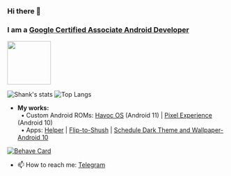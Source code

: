 ### Hi there 👋

### I am a [Google Certified Associate Android Developer](https://www.credential.net/8ac253ae-ee5a-4670-aa97-c1e0d1adf587?key=08622314ff7f4e343d1a265d100429a047b06698d6ed0c8e670e81e28ce12e4b#gs.co91yd)

<img src="https://api.accredible.com/v1/frontend/credential_website_embed_image/badge/19583835" height="100px" /><br>

![Shank's stats](https://github-readme-stats.vercel.app/api?username=shank03&count_private=true&show_icons=true&hide_border=true&custom_title=Github%20Stats&hide=issues,stars&title_color=1A73E8)
![Top Langs](https://github-readme-stats.vercel.app/api/top-langs/?username=shank03&langs_count=10&title_color=1A73E8&hide_border=true&hide_title=true&layout=compact)<br>

- **My works:** <br>
&nbsp;&nbsp;&bull; Custom Android ROMs: [Havoc OS](https://forum.xda-developers.com/t/rom-havoc-os-4-1-official-r.4225905) (Android 11) | [Pixel Experience](https://forum.xda-developers.com/xperia-xz1-compact/development/rom-pixel-experience-10-0-plus-update-t4071563) (Android 10)<br>
&nbsp;&nbsp;&bull; Apps: [Helper](https://play.google.com/store/apps/details?id=com.utility.keeper) | [Flip-to-Shush](https://play.google.com/store/apps/details?id=com.alpha.dev.flip_to_shush) | [Schedule Dark Theme and Wallpaper-Android 10](https://play.google.com/store/apps/details?id=com.alpha.dev.schedule_dark_theme) <br>

[![Behave Card](https://github-readme-stats.vercel.app/api/pin/?username=Beesechurgers&repo=Behave&show_owner=true)](https://github.com/Beesechurgers/Behave)

- 📫 How to reach me: [Telegram](https://t.me/shank03)
